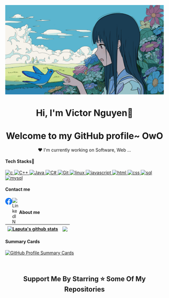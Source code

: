 
<p align="center">
  <a href="https://github.com/CongNT16" >
    <img src="banner.jpg" alt="Laputa Banner"></a>
</p>

<h1 align="center">Hi, I'm <a >Victor Nguyen</a>👋</h1>
<h1 align="center">Welcome to my GitHub profile~ OwO</h1>

<p align="center">❤ I'm currently working on Software, Web ...</p>

<p> <h4>Tech Stacks🧰</h4> </p>

<p align='center'>


<p align="left">
<a href="https://www.cprogramming.com/" target="_blank"> <img src="https://img.shields.io/badge/C-A8B9CC?style=for-the-badge&logo=c&logoColor=white" alt="c"/> </a>
<a href="https://isocpp.org/std/the-standard" target="_blank"> <img src="https://img.shields.io/badge/C++-00599C.svg?style=for-the-badge&logo=C++&logoColor=white" alt="C++"/> </a>
<a href="https://www.java.com" target="_blank"> <img src="https://img.shields.io/badge/Java-ED8B00?style=for-the-badge&logo=java&logoColor=white" alt="Java"/> </a> 
  <a href="#" target="_blank"> <img src="https://img.shields.io/badge/c%23-%23239120.svg?style=for-the-badge&logo=c-sharp&logoColor=white" alt="C#"/> </a>
<a href="https://git-scm.com/" target="_blank"> <img src="https://img.shields.io/badge/Git-F05032.svg?style=for-the-badge&logo=Git&logoColor=white" alt="Git"/> </a>
<a href="https://www.linux.org/" target="_blank"> <img src="https://img.shields.io/badge/Linux-FCC624.svg?style=for-the-badge&logo=Linux&logoColor=black" alt="linux"/> </a>
 <a href="https://www.javascript.com/" target="_blank"> <img src="https://img.shields.io/badge/JavaScript-F7DF1E.svg?style=for-the-badge&logo=JavaScript&logoColor=white" alt="javascript"/> </a>
 <a href="#" target="_blank"> <img src="https://img.shields.io/badge/HTML5-E34F26.svg?style=for-the-badge&logo=HTML5&logoColor=white" alt="html"/> </a>
 <a href="#" target="_blank"> <img src="https://img.shields.io/badge/CSS3-1572B6.svg?style=for-the-badge&logo=CSS3&logoColor=white" alt="css"/> </a>
 <a href="#" target="_blank"> <img src="https://img.shields.io/badge/Microsoft%20SQL%20Server-CC2927?style=for-the-badge&logo=microsoft%20sql%20server&logoColor=white" alt="sql"/> </a>
 <a href="#" target="_blank"> <img src="https://img.shields.io/badge/MySQL-4479A1.svg?style=for-the-badge&logo=MySQL&logoColor=white" alt="mysql"/> </a>
  
<p> <h4>Contact me</h4> </p>
<a href="https://www.facebook.com/nguyencong.1606">
  <img align="left" alt="Instagram" width="22px" src="/img/Facebook_logo.svg" />
</a>
<a href="https://www.linkedin.com/in/victornguyencontact/">
  <img align="left" alt="LinkedIN" width="22px" src="https://upload.wikimedia.org/wikipedia/commons/thumb/8/81/LinkedIn_icon.svg/2048px-LinkedIn_icon.svg.png" />
</a>
<br>
<p> <h4>About me</h4> </p>

| <a href="https://github.com/CongNT16"><img align="center" src="https://github-readme-stats.vercel.app/api?username=CongNT16&show_icons=true&include_all_commits=true&theme=default&hide_border=true" alt="Laputa's github stats" /></a> | <a href="https://github.com/CongNT16"><img align="center" src="https://github-readme-stats.vercel.app/api/top-langs/?username=CongNT16&layout=compact&theme=default&hide_border=true" /></a> |
| ------------- | ------------- |

<p> <h4>Summary Cards</h4> </p>
<a href="https://github.com/CongNT16" >
<p> 

![GitHub Profile Summary Cards](http://github-profile-summary-cards.vercel.app/api/cards/profile-details?username=CongNT16&theme=nord_bright)
</p></a>
<br>

<h2 align='center'>Support Me By Starring ⭐ Some Of My Repositories</h2>
<br>



